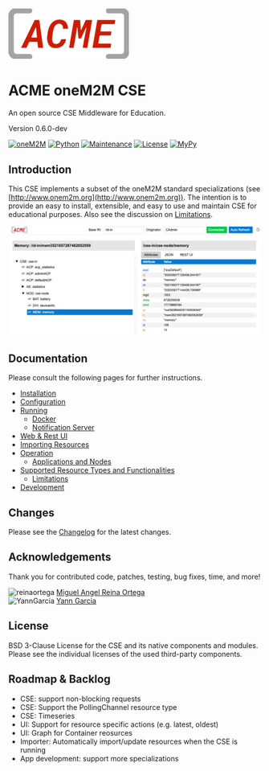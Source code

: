 # ![](webui/img/acme_sm.png) 

# ACME oneM2M CSE
An open source CSE Middleware for Education.

Version 0.6.0-dev

[![oneM2M](https://img.shields.io/badge/oneM2M-f00)](https://www.onem2m.org) [![Python](https://img.shields.io/badge/Python-3.8-blue)](https://www.python.org) [![Maintenance](https://img.shields.io/badge/Maintained-Yes-green.svg)](https://github.com/ankraft/ACME-oneM2M-CSE/graphs/commit-activity) [![License](https://img.shields.io/badge/License-BSD%203--Clause-green)](LICENSE) [![MyPy](https://img.shields.io/badge/MyPy-covered-green)](LICENSE)



## Introduction

This CSE implements a subset of the oneM2M standard specializations (see [http://www.onem2m.org](http://www.onem2m.org)). The intention is to provide an easy to install, extensible, and easy to use and maintain CSE for educational purposes. Also see the discussion on [Limitations](docs/Supported.md#limitations).


![](docs/images/webui.png)

## Documentation
Please consult the following pages for further instructions.

- [Installation](docs/Installation.md)
- [Configuration](docs/Configuration.md)
- [Running](docs/Running.md)
	- [Docker](docs/Docker.md)
	- [Notification Server](tools/notificationServer/README.md)
- [Web & Rest UI](docs/WebUI.md)
- [Importing Resources](docs/Importing.md)
- [Operation](docs/Operation.md)
	- [Applications and Nodes](docs/ApplicationsNodes.md)
- [Supported Resource Types and Functionalities](docs/Supported.md)
	- [Limitations](docs/Supported.md#limitations)
- [Development](docs/Development.md)

## Changes

Please see the [Changelog](CHANGELOG.md) for the latest changes.

## Acknowledgements

Thank you for contributed code, patches, testing, bug fixes, time, and more!

![reinaortega](https://github.com/reinaortega.png?size=24) [Miguel Angel Reina Ortega](https://github.com/reinaortega)  
![YannGarcia](https://github.com/YannGarcia.png?size=24) [Yann Garcia](https://github.com/YannGarcia)  




## License
BSD 3-Clause License for the CSE and its native components and modules. Please see the individual licenses of the used third-party components.


## Roadmap & Backlog
- CSE: support non-blocking requests
- CSE: Support the PollingChannel resource type
- CSE: Timeseries
- UI: Support for resource specific actions (e.g. latest, oldest)
- UI: Graph for Container reosurces
- Importer: Automatically import/update resources when the CSE is running
- App development: support more specializations
